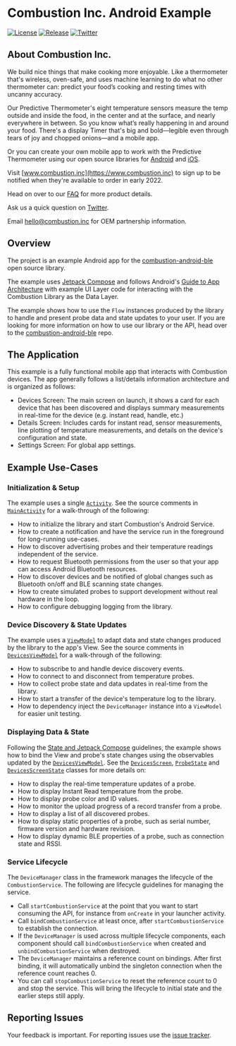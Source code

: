 # Combustion Inc. Android Example

[![License](https://img.shields.io/github/license/combustion-inc/combustion-android-ble?color=red)](LICENSE)
[![Release](https://img.shields.io/github/v/release/combustion-inc/combustion-android-ble?color=red&include_prereleases)](https://github.com/combustion-inc/combustion-android-example/releases)
[![Twitter](https://img.shields.io/badge/Twitter-@inccombustion-blue.svg?style=flat)](https://twitter.com/intent/tweet?screen_name=inccombustion)

## About Combustion Inc.

We build nice things that make cooking more enjoyable. Like a thermometer that's wireless, oven-safe, and uses machine learning to do what no other thermometer can: predict your food’s cooking and resting times with uncanny accuracy. 

Our Predictive Thermometer's eight temperature sensors measure the temp outside and inside the food, in the center and at the surface, and nearly everywhere in between. So you know what’s really happening in and around your food. There's a display Timer that's big and bold—legible even through tears of joy and chopped onions—and a mobile app. 

Or you can create your own mobile app to work with the Predictive Thermometer using our open source libraries for [Android](https://github.com/combustion-inc/combustion-android-ble) and [iOS](https://github.com/combustion-inc/combustion-ios-ble).

Visit [www.combustion.inc](https://www.combustion.inc) to sign up to be notified when they're available to order in early 2022.

Head on over to our [FAQ](https://combustion.inc/faq.html) for more product details.

Ask us a quick question on [Twitter](https://twitter.com/intent/tweet?screen_name=inccombustion).

Email [hello@combustion.inc](mailto:hello@combustion.inc) for OEM partnership information.

## Overview
The project is an example Android app for the [combustion-android-ble](https://github.com/combustion-inc/combustion-android-ble) open source library.

The example uses [Jetpack Compose](https://developer.android.com/jetpack/compose) and follows Android's [Guide to App Architecture](https://developer.android.com/jetpack/guide#ui-layer) with example UI Layer code for interacting with the Combustion Library as the Data Layer.  

The example shows how to use the `Flow` instances produced by the library to handle and present probe data and state updates to your user.  If you are looking for more information on how to use our library or the API, head over to the [combustion-android-ble](https://github.com/combustion-inc/combustion-android-ble) repo.

## The Application
This example is a fully functional mobile app that interacts with Combustion devices.  The app generally follows a list/details information architecture and is organized as follows:
- Devices Screen: The main screen on launch, it shows a card for each device that has been discovered and displays summary measurements in real-time for the device (e.g. instant read, handle, etc.)
- Details Screen: Includes cards for instant read, sensor measurements, line plotting of temperature measurements, and details on the device's configuration and state.
- Settings Screen: For global app settings.

## Example Use-Cases
### Initialization & Setup
The example uses a single [`Activity`](https://developer.android.com/guide/components/activities/intro-activities).  See the source comments in [`MainActivity`](app/src/main/java/inc/combustion/example/MainActivity.kt) for a walk-through of the following:
* How to initialize the library and start Combustion's Android Service.
* How to create a notification and have the service run in the foreground for long-running use-cases.
* How to discover advertising probes and their temperature readings independent of the service.
* How to request Bluetooth permissions from the user so that your app can access Android Bluetooth resources.  
* How to discover devices and be notified of global changes such as Bluetooth on/off and BLE scanning state changes.
* How to create simulated probes to support development without real hardware in the loop.
* How to configure debugging logging from the library.

### Device Discovery & State Updates
The example uses a [`ViewModel`](https://developer.android.com/topic/libraries/architecture/viewmodel) to adapt data and state changes produced by the library to the app's View.  See the source comments in [`DevicesViewModel`](app/src/main/java/inc/combustion/example/devices/DevicesViewModel.kt) for a walk-through of the following:
* How to subscribe to and handle device discovery events.
* How to connect to and disconnect from temperature probes.
* How to collect probe state and data updates in real-time from the library.
* How to start a transfer of the device's temperature log to the library.
* How to dependency inject the `DeviceManager` instance into a `ViewModel` for easier unit testing.

### Displaying Data & State 
Following the [State and Jetpack Compose](https://developer.android.com/jetpack/compose/state) guidelines, the example shows how to bind the View and probe's state changes using the observables updated by the [`DevicesViewModel`](app/src/main/java/inc/combustion/example/devices/DevicesViewModel.kt).  See the [`DevicesScreen`](app/src/main/java/inc/combustion/example/devices/DevicesScreen.kt), [`ProbeState`](app/src/main/java/inc/combustion/example/components/ProbeState.kt) and [`DevicesScreenState`](app/src/main/java/inc/combustion/example/devices/DevicesScreenState.kt) classes for more details on:
* How to display the real-time temperature updates of a probe.
* How to display Instant Read temperature from the probe.
* How to display probe color and ID values.
* How to monitor the upload progress of a record transfer from a probe.
* How to display a list of all discovered probes.
* How to display static properties of a probe, such as serial number, firmware version and hardware revision.
* How to display dynamic BLE properties of a probe, such as connection state and RSSI.

### Service Lifecycle
The `DeviceManager` class in the framework manages the lifecycle of the `CombustionService`.  The following are lifecycle guidelines for managing the service. 
* Call `startCombustionService` at the point that you want to start consuming the API, for instance from `onCreate` in your launcher activity.
* Call `bindCombustionService` at least once, after `startCombustionService` to establish the connection.
* If the `DeviceManager` is used across multiple lifecycle components, each component should call `bindCombustionService` when created and `unbindCombustionService` when destroyed.
* The `DeviceManager` maintains a reference count on bindings.  After first binding, it will automatically unbind the singleton connection when the reference count reaches 0.
* You can call `stopCombustionService` to reset the reference count to 0 and stop the service.  This will bring the lifecycle to initial state and the earlier steps still apply.


## Reporting Issues
Your feedback is important.  For reporting issues use the [issue tracker](https://github.com/combustion-inc/combustion-android-example/issues).  
